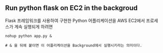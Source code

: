 ## Run python flask on EC2 in the backgroud

 Flask 프레임워크를 사용하여 구현한 Python 어플리케이션을 AWS EC2에서 프로세스가 계속 실행되게 하려면

 ```linux
 nohup python app.py &

 # & 을 뒤에 붙이면 이 어플리케이션을 Background에서 실행시키라는 의미이다.
 ```
